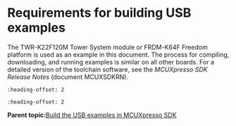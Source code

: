 # Requirements for building USB examples

The TWR-K22F120M Tower System module or FRDM-K64F Freedom platform is used as an example in this document. The process for compiling, downloading, and running examples is similar on all other boards. For a detailed version of the toolchain software, see the *MCUXpresso SDK Release Notes* \(document MCUXSDKRN\).


```{include} ../topics/hardware.md
:heading-offset: 2
```

```{include} ../topics/software.md
:heading-offset: 2
```

**Parent topic:**[Build the USB examples in MCUXpresso SDK](../topics/build_the_usb_examples_in_mcuxpresso_sdk.md)

